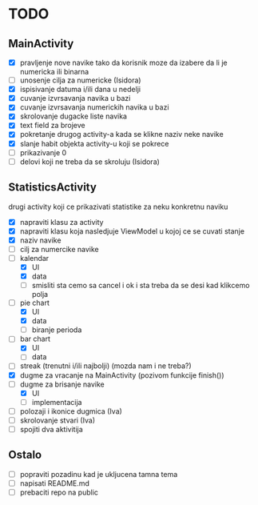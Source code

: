 # TODO

## MainActivity
- [x] pravljenje nove navike tako da korisnik moze da izabere da li je numericka ili binarna
- [ ] unosenje cilja za numericke (Isidora)
- [x] ispisivanje datuma i/ili dana u nedelji
- [x] cuvanje izvrsavanja navika u bazi
- [x] cuvanje izvrsavanja numerickih navika u bazi
- [x] skrolovanje dugacke liste navika
- [x] text field za brojeve
- [x] pokretanje drugog activity-a kada se klikne naziv neke navike
- [x] slanje habit objekta activity-u koji se pokrece
- [ ] prikazivanje 0
- [ ] delovi koji ne treba da se skroluju (Isidora)

## StatisticsActivity
drugi activity koji ce prikazivati statistike za neku konkretnu naviku
- [x] napraviti klasu za activity
- [x] napraviti klasu koja nasledjuje ViewModel u kojoj ce se cuvati stanje
- [x] naziv navike
- [ ] cilj za numercike navike
- [ ] kalendar
    - [x] UI
    - [x] data
    - [ ] smisliti sta cemo sa cancel i ok i sta treba da se desi kad klikcemo polja
- [ ] pie chart
    - [x] UI
    - [x] data
    - [ ] biranje perioda
- [ ] bar chart
    - [x] UI
    - [ ] data
- [ ] streak (trenutni i/ili najbolji) (mozda nam i ne treba?)
- [x] dugme za vracanje na MainActivity (pozivom funkcije finish())
- [ ] dugme za brisanje navike
    - [x] UI
    - [ ] implementacija
- [ ] polozaji i ikonice dugmica (Iva)
- [ ] skrolovanje stvari (Iva)
- [ ] spojiti dva aktivitija

## Ostalo
- [ ] popraviti pozadinu kad je ukljucena tamna tema
- [ ] napisati README.md
- [ ] prebaciti repo na public